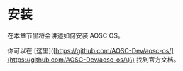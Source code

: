 # 安装

在本章节里将会讲述如何安装 AOSC OS。

你可以在 \[这里\]\([https://github.com/AOSC-Dev/aosc-os/](https://github.com/AOSC-Dev/aosc-os/\)\) 找到官方文档。

